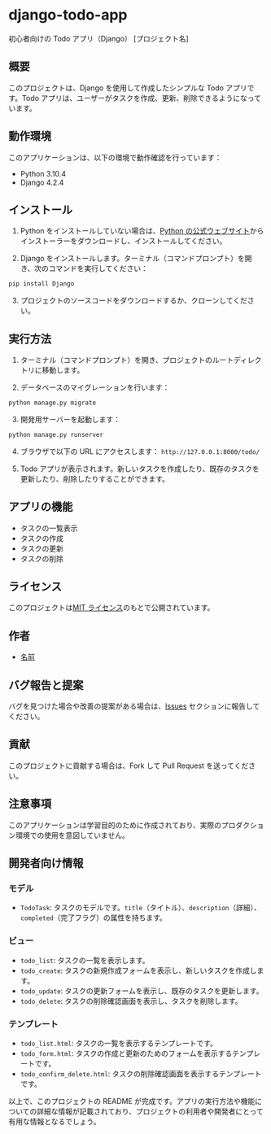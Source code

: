 # django-todo-app

初心者向けの Todo アプリ（Django）
[プロジェクト名]

## 概要

このプロジェクトは、Django を使用して作成したシンプルな Todo アプリです。Todo アプリは、ユーザーがタスクを作成、更新、削除できるようになっています。

## 動作環境

このアプリケーションは、以下の環境で動作確認を行っています：

- Python 3.10.4
- Django 4.2.4

## インストール

1. Python をインストールしていない場合は、[Python の公式ウェブサイト](https://www.python.org/downloads/)からインストーラーをダウンロードし、インストールしてください。

2. Django をインストールします。ターミナル（コマンドプロンプト）を開き、次のコマンドを実行してください：

```bash
pip install Django
```

3. プロジェクトのソースコードをダウンロードするか、クローンしてください。

## 実行方法

1. ターミナル（コマンドプロンプト）を開き、プロジェクトのルートディレクトリに移動します。

2. データベースのマイグレーションを行います：

```bash
python manage.py migrate
```

3. 開発用サーバーを起動します：

```bash
python manage.py runserver
```

4. ブラウザで以下の URL にアクセスします： `http://127.0.0.1:8000/todo/`

5. Todo アプリが表示されます。新しいタスクを作成したり、既存のタスクを更新したり、削除したりすることができます。

## アプリの機能

- タスクの一覧表示
- タスクの作成
- タスクの更新
- タスクの削除

## ライセンス

このプロジェクトは[MIT ライセンス](LICENSE)のもとで公開されています。

## 作者

- [名前](https://github.com/ユーザー名)

## バグ報告と提案

バグを見つけた場合や改善の提案がある場合は、[Issues](https://github.com/ユーザー名/プロジェクト名/issues) セクションに報告してください。

## 貢献

このプロジェクトに貢献する場合は、Fork して Pull Request を送ってください。

## 注意事項

このアプリケーションは学習目的のために作成されており、実際のプロダクション環境での使用を意図していません。

## 開発者向け情報

### モデル

- `TodoTask`: タスクのモデルです。`title`（タイトル）、`description`（詳細）、`completed`（完了フラグ）の属性を持ちます。

### ビュー

- `todo_list`: タスクの一覧を表示します。
- `todo_create`: タスクの新規作成フォームを表示し、新しいタスクを作成します。
- `todo_update`: タスクの更新フォームを表示し、既存のタスクを更新します。
- `todo_delete`: タスクの削除確認画面を表示し、タスクを削除します。

### テンプレート

- `todo_list.html`: タスクの一覧を表示するテンプレートです。
- `todo_form.html`: タスクの作成と更新のためのフォームを表示するテンプレートです。
- `todo_confirm_delete.html`: タスクの削除確認画面を表示するテンプレートです。

以上で、このプロジェクトの README が完成です。アプリの実行方法や機能についての詳細な情報が記載されており、プロジェクトの利用者や開発者にとって有用な情報となるでしょう。
